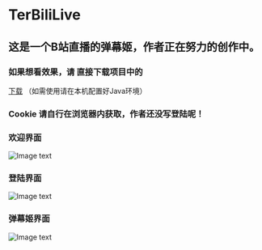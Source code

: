 # TerBiliLive

## 这是一个B站直播的弹幕姬，作者正在努力的创作中。
### 如果想看效果，请 直接下载项目中的
[下载](TerBiliLive/out/artifacts/TerBiliLive_jar/TerBiliLive.jar)
（如需使用请在本机配置好Java环境）
### Cookie 请自行在浏览器内获取，作者还没写登陆呢！

### 欢迎界面
![Image text](https://raw.githubusercontent.com/mxnter/TerBiliLive/master/MDImg/dl.png)

### 登陆界面
![Image text](https://raw.githubusercontent.com/mxnter/TerBiliLive/master/MDImg/dmj.png)

### 弹幕姬界面
![Image text](https://raw.githubusercontent.com/mxnter/TerBiliLive/master/MDimg/dmj.png)
